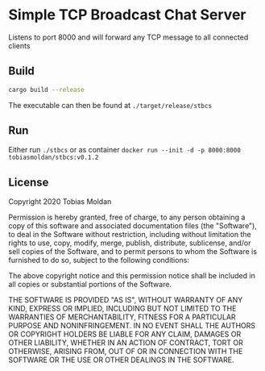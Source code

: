 # Simple TCP Broadcast Chat Server

Listens to port 8000 and will forward any TCP message to all connected clients

## Build

```bash
cargo build --release
```

The executable can then be found at `./target/release/stbcs`

## Run

Either run `./stbcs` or as container `docker run --init -d -p 8000:8000 tobiasmoldan/stbcs:v0.1.2`

## License

Copyright 2020 Tobias Moldan

Permission is hereby granted, free of charge, to any person obtaining a copy of this software and associated documentation files (the "Software"), to deal in the Software without restriction, including without limitation the rights to use, copy, modify, merge, publish, distribute, sublicense, and/or sell copies of the Software, and to permit persons to whom the Software is furnished to do so, subject to the following conditions:

The above copyright notice and this permission notice shall be included in all copies or substantial portions of the Software.

THE SOFTWARE IS PROVIDED "AS IS", WITHOUT WARRANTY OF ANY KIND, EXPRESS OR IMPLIED, INCLUDING BUT NOT LIMITED TO THE WARRANTIES OF MERCHANTABILITY, FITNESS FOR A PARTICULAR PURPOSE AND NONINFRINGEMENT. IN NO EVENT SHALL THE AUTHORS OR COPYRIGHT HOLDERS BE LIABLE FOR ANY CLAIM, DAMAGES OR OTHER LIABILITY, WHETHER IN AN ACTION OF CONTRACT, TORT OR OTHERWISE, ARISING FROM, OUT OF OR IN CONNECTION WITH THE SOFTWARE OR THE USE OR OTHER DEALINGS IN THE SOFTWARE.
